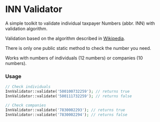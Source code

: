 # INN Validator

A simple toolkit to validate individual taxpayer Numbers (abbr. INN) with validation algorithm.

Validation based on the algorithm described in [Wikipedia](https://ru.wikipedia.org/wiki/%D0%9A%D0%BE%D0%BD%D1%82%D1%80%D0%BE%D0%BB%D1%8C%D0%BD%D0%BE%D0%B5_%D1%87%D0%B8%D1%81%D0%BB%D0%BE#%D0%9D%D0%BE%D0%BC%D0%B5%D1%80%D0%B0_%D0%98%D0%9D%D0%9D).

There is only one public static method to check the number you need.

Works with numbers of individuals (12 numbers) or companies (10 numbers).

### Usage
```php
// Check individuals
InnValidator::validate('500100732259'); // returns true
InnValidator::validate('500111732259'); // returns false

// Check companies
InnValidator::validate('7830002293'); // returns true
InnValidator::validate('7830002294'); // returns false
```